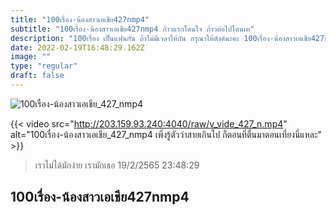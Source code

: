 ```yaml
---
title: "100เรื่อง-น้องสาวเอเชีย427nmp4"
subtitle: "100เรื่อง-น้องสาวเอเชีย427nmp4 ก้าวแรกโดนใจ ก้าวต่อไปโดนเท"
description: "100เรื่อง เป็นแฟนกัน ถ้าไม่มีเวลาให้กัน กรุณาให้ตังค์นะคะ 100เรื่อง-น้องสาวเอเชีย427nmp4 19/2/2565 23:48:29"
date: 2022-02-19T16:48:29.162Z
image: ""
type: "regular"
draft: false
---
```


![100เรื่อง-น้องสาวเอเชีย_427_nmp4](http://203.159.93.240:4040/raw/v_vide_427_n.jpg)

{{< video src="http://203.159.93.240:4040/raw/v_vide_427_n.mp4" alt="100เรื่อง-น้องสาวเอเชีย_427_nmp4 เพิ่งรู้ตัวว่าสายเกินไป ก็ตอนที่ตื่นมาตอนเที่ยงนี่แหละ" >}}


> เราไม่ได้มักง่าย เรามักเธอ 19/2/2565 23:48:29

## 100เรื่อง-น้องสาวเอเชีย427nmp4
